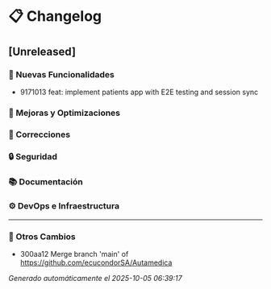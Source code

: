 # 📋 Changelog

## [Unreleased]

### 🚀 Nuevas Funcionalidades
- 9171013 feat: implement patients app with E2E testing and session sync

### 🔧 Mejoras y Optimizaciones

### 🐛 Correcciones

### 🔒 Seguridad

### 📚 Documentación

### ⚙️ DevOps e Infraestructura

---

### 🔄 Otros Cambios
- 300aa12 Merge branch 'main' of https://github.com/ecucondorSA/Autamedica

*Generado automáticamente el 2025-10-05 06:39:17*
